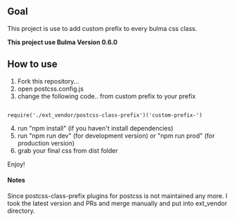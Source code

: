## Goal
This project is use to add custom prefix to every bulma css class.

**This project use Bulma Version 0.6.0**

## How to use
1. Fork this repository...
2. open postcss.config.js
3. change the following code.. from custom prefix to your prefix

~~~~

require('./ext_vendor/postcss-class-prefix')('custom-prefix-')

~~~~

4. run "npm install" (if you haven't install dependencies)
5. run "npm run dev" (for development version) or "npm run prod" (for production version)
6. grab your final css from dist folder

Enjoy!

#### Notes

Since postcss-class-prefix plugins for postcss is not maintained any more. I took the latest version and PRs and merge manually and put into ext_vendor directory.